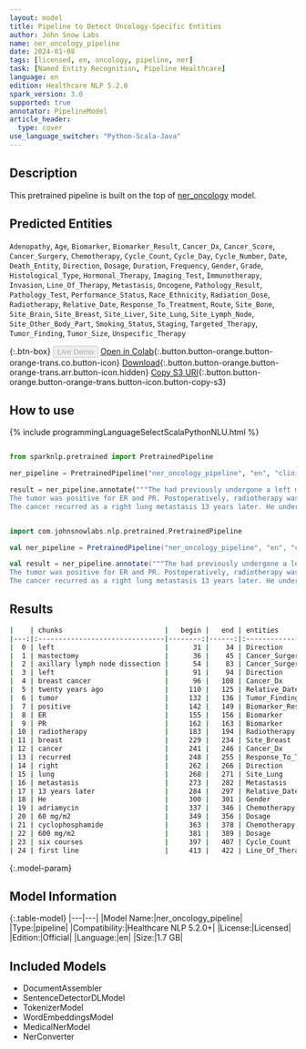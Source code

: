 ```yaml
---
layout: model
title: Pipeline to Detect Oncology-Specific Entities
author: John Snow Labs
name: ner_oncology_pipeline
date: 2024-01-08
tags: [licensed, en, oncology, pipeline, ner]
task: [Named Entity Recognition, Pipeline Healthcare]
language: en
edition: Healthcare NLP 5.2.0
spark_version: 3.0
supported: true
annotator: PipelineModel
article_header:
  type: cover
use_language_switcher: "Python-Scala-Java"
---
```


## Description

This pretrained pipeline is built on the top of [ner_oncology](https://nlp.johnsnowlabs.com/2022/11/24/ner_oncology_en.html) model.

## Predicted Entities

`Adenopathy`, `Age`, `Biomarker`, `Biomarker_Result`, `Cancer_Dx`, `Cancer_Score`, `Cancer_Surgery`, `Chemotherapy`, `Cycle_Count`, `Cycle_Day`, `Cycle_Number`, `Date`, `Death_Entity`, `Direction`, `Dosage`, `Duration`, `Frequency`, `Gender`, `Grade`, `Histological_Type`, `Hormonal_Therapy`, `Imaging_Test`, `Immunotherapy`, `Invasion`, `Line_Of_Therapy`, `Metastasis`, `Oncogene`, `Pathology_Result`, `Pathology_Test`, `Performance_Status`, `Race_Ethnicity`, `Radiation_Dose`, `Radiotherapy`, `Relative_Date`, `Response_To_Treatment`, `Route`, `Site_Bone`, `Site_Brain`, `Site_Breast`, `Site_Liver`, `Site_Lung`, `Site_Lymph_Node`, `Site_Other_Body_Part`, `Smoking_Status`, `Staging`, `Targeted_Therapy`, `Tumor_Finding`, `Tumor_Size`, `Unspecific_Therapy`


{:.btn-box}
<button class="button button-orange" disabled>Live Demo</button>
[Open in Colab](https://colab.research.google.com/github/JohnSnowLabs/spark-nlp-workshop/blob/master/healthcare-nlp/07.0.Pretrained_Clinical_Pipelines.ipynb){:.button.button-orange.button-orange-trans.co.button-icon}
[Download](https://s3.amazonaws.com/auxdata.johnsnowlabs.com/clinical/models/ner_oncology_pipeline_en_5.2.0_3.0_1704724017619.zip){:.button.button-orange.button-orange-trans.arr.button-icon.hidden}
[Copy S3 URI](s3://auxdata.johnsnowlabs.com/clinical/models/ner_oncology_pipeline_en_5.2.0_3.0_1704724017619.zip){:.button.button-orange.button-orange-trans.button-icon.button-copy-s3}

## How to use



<div class="tabs-box" markdown="1">
{% include programmingLanguageSelectScalaPythonNLU.html %}
  
```python

from sparknlp.pretrained import PretrainedPipeline

ner_pipeline = PretrainedPipeline("ner_oncology_pipeline", "en", "clinical/models")

result = ner_pipeline.annotate("""The had previously undergone a left mastectomy and an axillary lymph node dissection for a left breast cancer twenty years ago.
The tumor was positive for ER and PR. Postoperatively, radiotherapy was administered to the residual breast.
The cancer recurred as a right lung metastasis 13 years later. He underwent a regimen consisting of adriamycin (60 mg/m2) and cyclophosphamide (600 mg/m2) over six courses, as first line therapy.""")

```
```scala

import com.johnsnowlabs.nlp.pretrained.PretrainedPipeline

val ner_pipeline = PretrainedPipeline("ner_oncology_pipeline", "en", "clinical/models")

val result = ner_pipeline.annotate("""The had previously undergone a left mastectomy and an axillary lymph node dissection for a left breast cancer twenty years ago.
The tumor was positive for ER and PR. Postoperatively, radiotherapy was administered to the residual breast.
The cancer recurred as a right lung metastasis 13 years later. He underwent a regimen consisting of adriamycin (60 mg/m2) and cyclophosphamide (600 mg/m2) over six courses, as first line therapy.""")

```
</div>

## Results

```bash
|    | chunks                         |   begin |   end | entities              |
|---:|:-------------------------------|--------:|------:|:----------------------|
|  0 | left                           |      31 |    34 | Direction             |
|  1 | mastectomy                     |      36 |    45 | Cancer_Surgery        |
|  2 | axillary lymph node dissection |      54 |    83 | Cancer_Surgery        |
|  3 | left                           |      91 |    94 | Direction             |
|  4 | breast cancer                  |      96 |   108 | Cancer_Dx             |
|  5 | twenty years ago               |     110 |   125 | Relative_Date         |
|  6 | tumor                          |     132 |   136 | Tumor_Finding         |
|  7 | positive                       |     142 |   149 | Biomarker_Result      |
|  8 | ER                             |     155 |   156 | Biomarker             |
|  9 | PR                             |     162 |   163 | Biomarker             |
| 10 | radiotherapy                   |     183 |   194 | Radiotherapy          |
| 11 | breast                         |     229 |   234 | Site_Breast           |
| 12 | cancer                         |     241 |   246 | Cancer_Dx             |
| 13 | recurred                       |     248 |   255 | Response_To_Treatment |
| 14 | right                          |     262 |   266 | Direction             |
| 15 | lung                           |     268 |   271 | Site_Lung             |
| 16 | metastasis                     |     273 |   282 | Metastasis            |
| 17 | 13 years later                 |     284 |   297 | Relative_Date         |
| 18 | He                             |     300 |   301 | Gender                |
| 19 | adriamycin                     |     337 |   346 | Chemotherapy          |
| 20 | 60 mg/m2                       |     349 |   356 | Dosage                |
| 21 | cyclophosphamide               |     363 |   378 | Chemotherapy          |
| 22 | 600 mg/m2                      |     381 |   389 | Dosage                |
| 23 | six courses                    |     397 |   407 | Cycle_Count           |
| 24 | first line                     |     413 |   422 | Line_Of_Therapy       |
```

{:.model-param}
## Model Information

{:.table-model}
|---|---|
|Model Name:|ner_oncology_pipeline|
|Type:|pipeline|
|Compatibility:|Healthcare NLP 5.2.0+|
|License:|Licensed|
|Edition:|Official|
|Language:|en|
|Size:|1.7 GB|

## Included Models

- DocumentAssembler
- SentenceDetectorDLModel
- TokenizerModel
- WordEmbeddingsModel
- MedicalNerModel
- NerConverter
